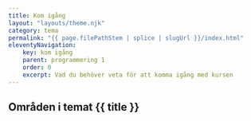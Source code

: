 ```yaml
---
title: Kom igång
layout: "layouts/theme.njk"
category: tema
permalink: "{{ page.filePathStem | splice | slugUrl }}/index.html"
eleventyNavigation:
    key: kom igång
    parent: programmering 1
    order: 0
    excerpt: Vad du behöver veta för att komma igång med kursen
---
```

## Områden i temat {{ title }}

